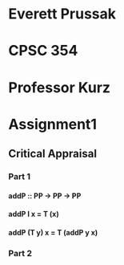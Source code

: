 # Everett Prussak
# CPSC 354
# Professor Kurz
# Assignment1

## Critical Appraisal
### Part 1
#### addP :: PP -> PP -> PP
#### addP I x = T (x)
#### addP (T y) x = T (addP y x)
### Part 2